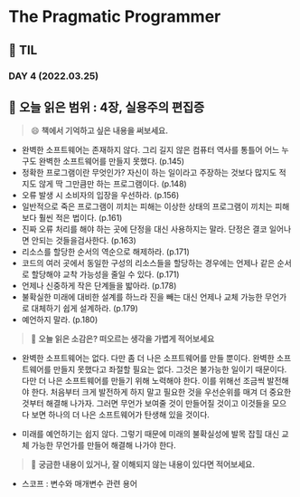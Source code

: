 # The Pragmatic Programmer
## :pencil: TIL  
### DAY 4 (2022.03.25)
:book: 오늘 읽은 범위 : 4장, 실용주의 편집증
---
> :smile: **책에서 기억하고 싶은 내용을 써보세요.**
 - 완벽한 소프트웨어는 존재하지 않다. 그리 길지 않은 컴퓨터 역사를 통틀어 어느 누구도 완벽한 소프트웨어를 만들지 못했다. (p.145)
 - 정확한 프로그램이란 무엇인가? 자신이 하는 일이라고 주장하는 것보다 많지도 적지도 않게 딱 그만큼만 하는 프로그램이다. (p.148)
 - 오류 발생 시 소비자의 입장을 우선하라. (p.156)
 - 일반적으로 죽은 프로그램이 끼치는 피해는 이상한 상태의 프로그램이 끼치는 피해보다 훨씬 적은 법이다. (p.161)
 - 진짜 오류 처리를 해야 하는 곳에 단정을 대신 사용하지는 말라. 단정은 결코 일어나면 안되는 것들을검사한다. (p.163)
 - 리소스를 할당한 순서의 역순으로 해제하라. (p.171)
 - 코드의 여러 곳에서 동일한 구성의 리소스들을 할당하는 경우에는 언제나 같은 순서로 할당해야 교착 가능성을 줄일 수 있다. (p.171)
 - 언제나 신중하게 작은 단계들을 밟아라. (p.178)
 - 불확실한 미래에 대비한 설계를 하느라 진을 빼는 대신 언제나 교체 가능한 무언가로 대체하기 쉽게 설계하라. (p.179)
 - 예언하지 말라. (p.180)
 
> :thinking: **오늘 읽은 소감은? 떠오르는 생각을 가볍게 적어보세요**
 - 완벽한 소프트웨어는 없다. 다만 좀 더 나은 소프트웨어를 만들 뿐이다. 완벽한 소프트웨어를 만들지 못했다고 좌절할 필요는 없다. 그것은 불가능한 일이기 때문이다. 다만 더 나은 소프트웨어를 만들기 위해 노력해야 한다.
이를 위해선 조금씩 발전해야 한다. 처음부터 크게 발전하게 하지 말고 필요한 것을 우선순위를 매겨 더 중요한 것부터 해결해 나가자. 그러면 무언가 보여줄 것이 만들어질 것이고 이것들을 모으다 보면 하나의 더 나은 소프트웨어가 탄생해 있을 것이다.

 - 미래를 예언하기는 쉽지 않다. 그렇기 때문에 미래의 불확실성에 발목 잡힐 대신 교체 가능한 무언가를 만들어 해결해 나가야 한다.
 
> :mag_right: **궁금한 내용이 있거나, 잘 이해되지 않는 내용이 있다면 적어보세요.**
 - 스코프 : 변수와 매개변수 관련 용어

